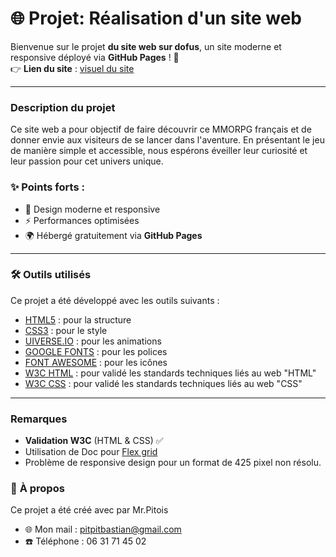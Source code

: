 # 🌐 **Projet**: Réalisation d'un site web  

Bienvenue sur le projet **du site web sur dofus**, un site moderne et responsive déployé via **GitHub Pages** ! 🚀  
👉 **Lien du site** : [visuel du site](https://patatecosmique.github.io/PROJET-WEB/)  

---
### **Description du projet**

Ce site web a pour objectif de faire découvrir ce MMORPG français et de donner envie aux visiteurs de se lancer dans l'aventure.
En présentant le jeu de manière simple et accessible, nous espérons éveiller leur curiosité et leur passion pour cet univers unique.

### ✨ **Points forts** :  
- 🎨 Design moderne et responsive  
- ⚡ Performances optimisées  
- 🌍 Hébergé gratuitement via **GitHub Pages**  

---
### 🛠️ **Outils utilisés**
Ce projet a été développé avec les outils suivants :

- [HTML5](https://fr.wikipedia.org/wiki/HTML5) : pour la structure
- [CSS3](https://fr.wikipedia.org/wiki/Feuilles_de_style_en_cascade) : pour le style
- [UIVERSE.IO](https://uiverse.io/) : pour les animations
- [GOOGLE FONTS](https://fonts.google.com/) : pour les polices
- [FONT AWESOME](https://fontawesome.com/) : pour les icônes
- [W3C HTML](https://validator.w3.org/) :  pour validé les standards techniques liés au web "HTML"
- [W3C CSS](https://jigsaw.w3.org/css-validator/) : pour validé les standards techniques liés au web "CSS"


---
### **Remarques**

- **Validation W3C** (HTML & CSS) ✅
- Utilisation de Doc pour [Flex grid](https://developer.mozilla.org/en-US/docs/Web/CSS/CSS_grid_layout/Relationship_of_grid_layout_with_other_layout_methods)
- Problème de responsive design pour un format de 425 pixel non résolu.


### 📝 **À propos**

Ce projet a été créé avec  par Mr.Pitois

- 🌐 Mon mail : pitpitbastian@gmail.com
- ☎️ Téléphone : 06 31 71 45 02









